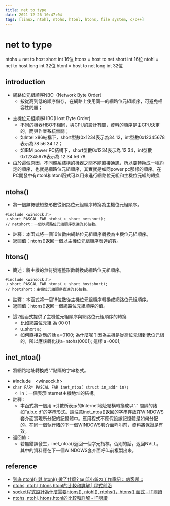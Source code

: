 ```yaml
---
title: net to type
date: 2021-12-26 10:47:04
tags: [linux, ntohl, ntohs, htonl, htons, file system, c/c++]
---
```

# net to type
ntohs = net to host short int 16位
htons = host to net short int 16位
ntohl = net to host long int 32位
htonl = host to net long int 32位

<!--more-->
## introduction
- 網路位元組順序NBO（Network Byte Order）
    * 按從高到低的順序儲存，在網路上使用同一的網路位元組順序，可避免相容性問題；
* 主機位元組順序HBO(Host Byte Order)
    * 不同的機器HBO不相同，與CPU的設計有關，資料的順序是由CPU決定的，而與作業系統無關；
    * 如Intel x86結構下，short型數0x1234表示為34 12，int型數0x12345678表示為78 56 34 12；
    * 如IBM power PC結構下，short型數0x1234表示為 12 34，int型數0x12345678表示為 12 34 56 78.
* 由於這個原因，不同體系結構的機器之間不能直接通訊，所以要轉換成一種約定的順序，也就是網路位元組順序，其實就是如同power pc那樣的順序。在PC開發中有ntohl和htonl函式可以用來進行網路位元組和主機位元組的轉換

## ntohs()
- 將一個無符號短整形數從網路位元組順序轉換為主機位元組順序。
```clike
#include <winsock.h>
u_short PASCAL FAR ntohs( u_short netshort);
// netshort：一個以網路位元組順序表達的16位數。
```
- 註釋：本函式將一個16位數由網路位元組順序轉換為主機位元組順序。
- 返回值：ntohs()返回一個以主機位元組順序表達的數。

## htons()
- 簡述：將主機的無符號短整形數轉換成網路位元組順序。
```clike
#include <winsock.h>
u_short PASCAL FAR htons( u_short hostshort);
// hostshort：主機位元組順序表達的16位數。
```
- 註釋：本函式將一個16位數從主機位元組順序轉換成網路位元組順序。
- 返回值：htons()返回一個網路位元組順序的值。
* 這2個函式提供了主機位元組順序與網路位元組順序的轉換
    * 比如網路位元組 為 00 01
    * u_short    a;
    * 如何直接對應的話    a=0100; 為什麼呢？因為主機是從高位元組到低位元組的，所以應該轉化後a=ntohs(0001); 這樣 a=0001;

## inet_ntoa()
- 將網路地址轉換成“.”點隔的字串格式。
* #include　<winsock.h>
* `char FAR* PASCAL FAR inet_ntoa( struct in_addr in);`
    * in：一個表示Internet主機地址的結構。
* 註釋：
    * 本函式將一個用in引數所表示的Internet地址結構轉換成以“.” 間隔的諸如“a.b.c.d”的字串形式。請注意inet_ntoa()返回的字串存放在WINDOWS套介面實現所分配的記憶體中。應用程式不應假設該記憶體是如何分配的。在同一個執行緒的下一個WINDOWS套介面呼叫前，資料將保證是有效。
* 返回值：
    * 若無錯誤發生，inet_ntoa()返回一個字元指標。否則的話，返回NVLL。其中的資料應在下一個WINDOWS套介面呼叫前複製出來。

  
## reference
- [到底 ntohl() 與 htonl() 做了什麼? @ 邱小新の工作筆記 :: 痞客邦 ::](https://jyhshin.pixnet.net/blog/post/26587993)
- [ntohs, ntohl, htons,htonl的比較和詳解 | 程式前沿](https://codertw.com/%E7%A8%8B%E5%BC%8F%E8%AA%9E%E8%A8%80/624590/)
- [socket程式設計為什麼需要htons(), ntohl(), ntohs()，htons() 函式 - IT閱讀](https://www.itread01.com/content/1544971156.html)
- [ntohs, ntohl, htons,htonl的比較和詳解 - IT閱讀](https://www.itread01.com/content/1549505556.html)